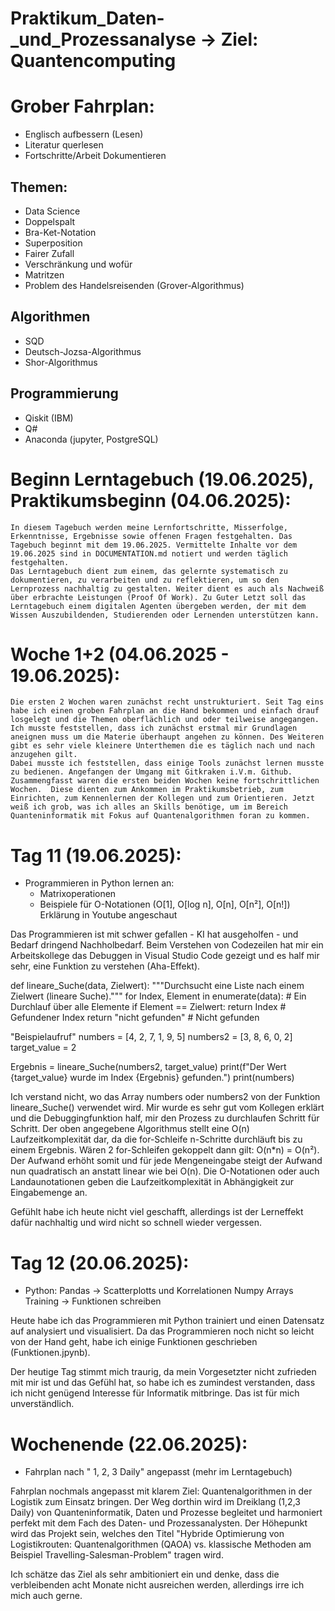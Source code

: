 # Praktikum_Daten-_und_Prozessanalyse -> Ziel: Quantencomputing

# Grober Fahrplan:
  - Englisch aufbessern (Lesen)
  - Literatur querlesen
  - Fortschritte/Arbeit Dokumentieren
## Themen:
  - Data Science
  - Doppelspalt
  - Bra-Ket-Notation
  - Superposition
  - Fairer Zufall
  - Verschränkung und wofür
  - Matritzen
  - Problem des Handelsreisenden (Grover-Algorithmus)
## Algorithmen
  - SQD
  - Deutsch-Jozsa-Algorithmus
  - Shor-Algorithmus
## Programmierung
  - Qiskit (IBM)
  - Q#
  - Anaconda (jupyter, PostgreSQL)


# Beginn Lerntagebuch (19.06.2025), Praktikumsbeginn (04.06.2025):

    In diesem Tagebuch werden meine Lernfortschritte, Misserfolge, Erkenntnisse, Ergebnisse sowie offenen Fragen festgehalten. Das Tagebuch beginnt mit dem 19.06.2025. Vermittelte Inhalte vor dem 19.06.2025 sind in DOCUMENTATION.md notiert und werden täglich festgehalten. 
    Das Lerntagebuch dient zum einem, das gelernte systematisch zu dokumentieren, zu verarbeiten und zu reflektieren, um so den Lernprozess nachhaltig zu gestalten. Weiter dient es auch als Nachweiß über erbrachte Leistungen (Proof Of Work). Zu Guter Letzt soll das Lerntagebuch einem digitalen Agenten übergeben werden, der mit dem Wissen Auszubildenden, Studierenden oder Lernenden unterstützen kann. 


# Woche 1+2 (04.06.2025 - 19.06.2025):
    Die ersten 2 Wochen waren zunächst recht unstrukturiert. Seit Tag eins habe ich einen groben Fahrplan an die Hand bekommen und einfach drauf losgelegt und die Themen oberflächlich und oder teilweise angegangen. Ich musste feststellen, dass ich zunächst erstmal mir Grundlagen aneignen muss um die Materie überhaupt angehen zu können. Des Weiteren gibt es sehr viele kleinere Unterthemen die es täglich nach und nach anzugehen gilt. 
    Dabei musste ich feststellen, dass einige Tools zunächst lernen musste zu bedienen. Angefangen der Umgang mit Gitkraken i.V.m. Github. 
    Zusammengfasst waren die ersten beiden Wochen keine fortschrittlichen Wochen.  Diese dienten zum Ankommen im Praktikumsbetrieb, zum Einrichten, zum Kennenlernen der Kollegen und zum Orientieren. Jetzt weiß ich grob, was ich alles an Skills benötige, um im Bereich Quanteninformatik mit Fokus auf Quantenalgorithmen foran zu kommen. 

# Tag 11 (19.06.2025):
  - Programmieren in Python lernen an: 
    * Matrixoperationen
    * Beispiele für O-Notationen (O[1], O[log n], O[n], O[n²], O[n!])
        Erklärung in Youtube angeschaut

Das Programmieren ist mit schwer gefallen - KI hat ausgeholfen - und Bedarf dringend Nachholbedarf. Beim Verstehen von Codezeilen hat mir ein Arbeitskollege das Debuggen in Visual Studio Code gezeigt und es half mir sehr, eine Funktion zu verstehen (Aha-Effekt).

def lineare_Suche(data, Zielwert):
    """Durchsucht eine Liste nach einem Zielwert (lineare Suche)."""
    for Index, Element in enumerate(data):  # Ein Durchlauf über alle Elemente
        if Element == Zielwert:
            return Index  # Gefundener Index
    return "nicht gefunden"  # Nicht gefunden

"Beispielaufruf"
numbers = [4, 2, 7, 1, 9, 5]
numbers2 = [3, 8, 6, 0, 2]
target_value = 2

Ergebnis = lineare_Suche(numbers2, target_value)
print(f"Der Wert {target_value} wurde im Index {Ergebnis} gefunden.")
print(numbers)

Ich verstand nicht, wo das Array numbers oder numbers2 von der Funktion lineare_Suche() verwendet wird. Mir wurde es sehr gut vom Kollegen erklärt und die Debuggingfunktion half, mir den Prozess zu durchlaufen Schritt für Schritt. 
Der oben angegebene Algorithmus stellt eine O(n) Laufzeitkomplexität dar, da die for-Schleife n-Schritte durchläuft bis zu einem Ergebnis. Wären 2 for-Schleifen gekoppelt dann gilt: O(n*n) = O(n²). Der Aufwand erhöht somit und für jede Mengeneingabe steigt der Aufwand nun quadratisch an anstatt linear wie bei O(n). 
Die O-Notationen oder auch Landaunotationen geben die Laufzeitkomplexität in Abhängigkeit zur Eingabemenge an. 

Gefühlt habe ich heute nicht viel geschafft, allerdings ist der Lerneffekt dafür nachhaltig und wird nicht so schnell wieder vergessen.

# Tag 12 (20.06.2025):
  - Python: Pandas -> Scatterplotts und Korrelationen
            Numpy Arrays
            Training -> Funktionen schreiben

Heute habe ich das Programmieren mit Python trainiert und einen Datensatz auf analysiert und visualisiert. Da das Programmieren noch nicht so leicht von der Hand geht, habe ich einige Funktionen geschrieben (Funktionen.jpynb).

Der heutige Tag stimmt mich traurig, da mein Vorgesetzter nicht zufrieden mit mir ist und das Gefühl hat, so habe ich es zumindest verstanden, dass ich nicht genügend Interesse für Informatik mitbringe. Das ist für mich unverständlich. 

# Wochenende (22.06.2025):
  - Fahrplan nach " 1, 2, 3 Daily" angepasst (mehr im Lerntagebuch)

Fahrplan nochmals angepasst mit klarem Ziel: Quantenalgorithmen in der Logistik zum Einsatz bringen. Der Weg dorthin wird im Dreiklang (1,2,3 Daily) von Quanteninformatik, Daten und Prozesse begleitet und harmoniert perfekt mit 
dem Fach des Daten- und Prozessanalysten. Der Höhepunkt wird das Projekt sein, welches den Titel "Hybride Optimierung von Logistikrouten: Quantenalgorithmen (QAOA) vs. klassische Methoden am Beispiel Travelling-Salesman-Problem" tragen wird.

Ich schätze das Ziel als sehr ambitioniert ein und denke, dass die verbleibenden acht Monate nicht ausreichen werden, allerdings irre ich mich auch gerne. 